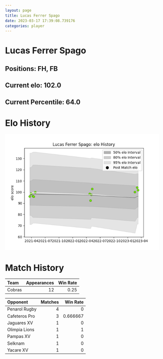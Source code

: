 ```yaml
---  
layout: page  
title: Lucas Ferrer Spago  
date: 2023-03-17 17:39:08.739176  
categories: player  
---
```

# Lucas Ferrer Spago

## Positions: FH, FB

## Current elo: 102.0

## Current Percentile: 64.0

# Elo History


![elo history](history_LucasFerrerSpago.png)
# Match History


| Team   |   Appearances |   Win Rate |
|:-------|--------------:|-----------:|
| Cobras |            12 |       0.25 |

| Opponent      |   Matches |   Win Rate |
|:--------------|----------:|-----------:|
| Penarol Rugby |         4 |   0        |
| Cafeteros Pro |         3 |   0.666667 |
| Jaguares XV   |         1 |   0        |
| Olimpia Lions |         1 |   1        |
| Pampas XV     |         1 |   0        |
| Selknam       |         1 |   0        |
| Yacare XV     |         1 |   0        |